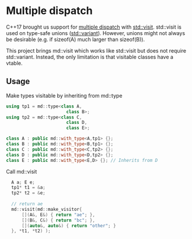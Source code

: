 # Multiple dispatch

C++17 brought us support for [multiple dispatch](https://en.wikipedia.org/wiki/Multiple_dispatch)
with [std::visit](https://en.cppreference.com/w/cpp/utility/variant/visit).
std::visit is used on type-safe unions ([std::variant](https://en.cppreference.com/w/cpp/utility/variant)).
However, unions might not always be desirable (e.g. if sizeof(A) much larger than sizeof(B)).

This project brings md::visit which works like std::visit but does not require std::variant.
Instead, the only limitation is that visitable classes have a vtable.

## Usage

Make types visitable by inheriting from md::type

```cxx
using tp1 = md::type<class A,
                       class B>;
using tp2 = md::type<class C,
                       class D,
                       class E>;

class A : public md::with_type<A,tp1> {};
class B : public md::with_type<B,tp1> {};
class C : public md::with_type<C,tp2> {};
class D : public md::with_type<D,tp2> {};
class E : public md::with_type<E,D> {}; // Inherits from D
```

Call md::visit

```cxx
  A a; E e;
  tp1* t1 = &a;
  tp2* t2 = &e;
  
  // return ae
  md::visit(md::make_visitor{
      [](A&, E&) { return "ae"; },
      [](B&, C&) { return "bc"; },
      [](auto&, auto&) { return "other"; }
  }, *t1, *t2) );
```
